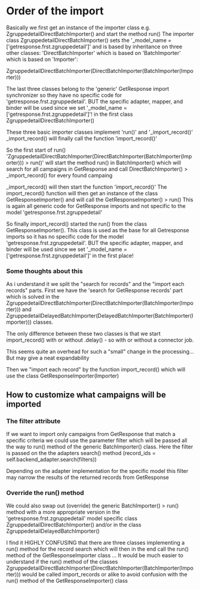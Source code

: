# Order of the import


Basically we first get an instance of the importer class e.g. ZgruppedetailDirectBatchImporter() and start the method run()
The importer class ZgruppedetailDirectBatchImporter() sets the '_model_name = ['getresponse.frst.zgruppedetail']' and is based by inheritance on three other classes:
'DirectBatchImporter' which is based on 'BatchImporter' which is based on 'Importer':

ZgruppedetailDirectBatchImporter(DirectBatchImporter(BatchImporter(Importer)))

The last three classes belong to the 'generic' GetResponse import synchronizer so they have no specific code for 'getresponse.frst.zgruppedetail'.
BUT the specific adapter, mapper, and binder will be used since we set 
'_model_name = ['getresponse.frst.zgruppedetail']'! in the first class ZgruppedetailDirectBatchImporter()

These three basic importer classes implement 'run()' and '_import_record()'
_import_record() will finally call the function 'import_record()'

So the first start of run() 'ZgruppedetailDirectBatchImporter(DirectBatchImporter(BatchImporter(Importer))) > run()'
will start the method run() in BatchImporter() which will search for all campaigns in GetResponse and call DirectBatchImporter() > _import_record() for every found campaing

_import_record() will then start the function 'import_record()'
The import_record() function will then get an instance of the class GetResponseImporter() and will call the GetResponseImporter() > run()
This is again all generic code for GetResponse imports and not specific to the model 'getresponse.frst.zgruppedetail'

So finally import_record() started the run() from the class GetResponseImporter(). 
This class is used as the base for all Getresponse imports so it has no specific code for the model 'getresponse.frst.zgruppedetail'.
BUT the specific adapter, mapper, and binder will be used since we set '_model_name = ['getresponse.frst.zgruppedetail']' in the first place!


### Some thoughts about this

As i understand it we split the "search for records" and the "import each records" parts. 
First we have the 'search for GetResponse records' part which is solved in the 
ZgruppedetailDirectBatchImporter(DirectBatchImporter(BatchImporter(Importer)))
and
ZgruppedetailDelayedBatchImporter(DelayedBatchImporter(BatchImporter(Importer)))
classes. 

The only difference between these two classes is that we start import_record() with or without .delay() - so with or
without a connector job.

This seems quite an overhead for such a "small" change in the processing... But may give a neat expandability

Then we "import each record" by the function import_record() which will use the class
GetResponseImporter(Importer)

## How to customize what campaigns will be imported

### The filter attribute
If we want to import only campaigns from GetResponse that match a specific criteria we could use the parameter filter 
which will be passed all the way to run() method of the generic BatchImporter() class. Here the filter is passed on 
the the adapters search() method (record_ids = self.backend_adapter.search(filters)) 

Depending on the adapter implementation for the specific model this filter may narrow the results of the returned
records from GetResponse

### Override the run() method
We could also swap out (override) the generic BatchImporter() > run() method with a more appropriate version in the 
'getresponse.frst.zgruppedetail' model specific class ZgruppedetailDirectBatchImporter() and/or in the class
ZgruppedetailDelayedBatchImporter()

I find it HIGHLY CONFUSING that there are three classes implementing a run() method for the record search which will
then in the end call the run() method of the GetResponseImporter class ... It would be much easier to understand if
the run() method of the classes ZgruppedetailDirectBatchImporter(DirectBatchImporter(BatchImporter(Importer))) 
would be called import_records or alike to avoid confusion with the run() method of the GetResponseImporter() class



